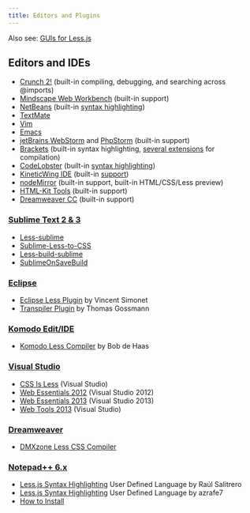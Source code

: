```yaml
---
title: Editors and Plugins
---
```


Also see: [GUIs for Less.js](#guis-for-less)

## Editors and IDEs

* [Crunch 2!](https://getcrunch.co/) (built-in compiling, debugging, and searching across @imports)
* [Mindscape Web Workbench][web-workbench] (built-in support)
* [NetBeans][netbeans] (built-in [syntax highlighting][netbeans-sh])
* [TextMate](https://github.com/appden/less.tmbundle)
* [Vim](https://github.com/groenewege/vim-less)
* [Emacs](https://github.com/purcell/less-css-mode)
* [jetBrains WebStorm][webstorm] and [PhpStorm][phpstorm] (built-in support)
* [Brackets][brackets] (built-in syntax highlighting, [several extensions][brackets-ext] for compilation)
* [CodeLobster][codelobster] (built-in [syntax highlighting][codelobster-sh])
* [KineticWing IDE][kineticwing] (built-in [support][kineticwing-less])
* [nodeMirror](https://www.npmjs.org/package/node-mirror) (built-in support, built-in HTML/CSS/Less preview)
* [HTML-Kit Tools](http://www.htmlkit.com/tools/) (built-in support)
* [Dreamweaver CC](http://www.adobe.com/products/dreamweaver) (built-in support)

### [Sublime Text 2 & 3](http://sublimetext.com/)

* [Less-sublime][Less-sublime]
* [Sublime-Less-to-CSS][Sublime-Less-to-CSS]
* [Less-build-sublime][Less-build-sublime]
* [SublimeOnSaveBuild][SublimeOnSaveBuild]

### [Eclipse](http://www.eclipse.org/)

* [Eclipse Less Plugin](http://www.normalesup.org/~simonet/soft/ow/eclipse-less.en.html) by Vincent Simonet
* [Transpiler Plugin](https://github.com/gossi/eclipse-transpiler-plugin) by Thomas Gossmann
 
### [Komodo Edit/IDE](http://komodoide.com/)

 * [Komodo Less Compiler](https://github.com/babobski/Komodo-LESS-Compiler) by Bob de Haas

### [Visual Studio](http://www.visualstudio.com/)

* [CSS Is Less][CSSisLess] (Visual Studio)
* [Web Essentials 2012][webessentials12] (Visual Studio 2012)
* [Web Essentials 2013][webessentials13] (Visual Studio 2013)
* [Web Tools 2013][mswebtools] (Visual Studio)

### [Dreamweaver](http://www.adobe.com/products/dreamweaver.html)

* [DMXzone Less CSS Compiler][dmx]

### [Notepad++ 6.x][Npp]

* [Less.js Syntax Highlighting][Npp-Less-Salitrero] User Defined Language by Raúl Salitrero
* [Less.js Syntax Highlighting][Npp-Less-azrafe7] User Defined Language by azrafe7
* [How to Install][Npp-How-to]

<!-- invisible links -->

[SublimeOnSaveBuild]: https://github.com/alexnj/SublimeOnSaveBuild "Sublime Text Package for Less.js"
[Less-sublime]: https://github.com/danro/Less-sublime "Sublime Text Package for Less.js"
[Less-build-sublime]: https://github.com/berfarah/Less-build-sublime "Sublime Text Package for Less.js"
[Sublime-Less-to-CSS]: https://github.com/timdouglas/sublime-less2css "Sublime Text Package for Less.js"
[webessentials12]: http://tinyurl.com/WebEssentials2012
[webessentials13]: http://vswebessentials.com/
[CSSisLess]: http://visualstudiogallery.msdn.microsoft.com/dd5635b0-3c70-484f-abcb-cbdcabaa9923
[web-workbench]: http://visualstudiogallery.msdn.microsoft.com/2b96d16a-c986-4501-8f97-8008f9db141a
[dmx]: http://www.dmxzone.com/go/21514/dmxzone-less-css-compiler-features-unveiled/
[Npp]: http://notepad-plus-plus.org/
[Npp-Less-Salitrero]: http://sourceforge.net/apps/mediawiki/notepad-plus/?title=User_Defined_Language_Files#L
[Npp-Less-azrafe7]: https://github.com/azrafe7/LESS-for-Notepad-plusplus
[Npp-How-to]: http://sourceforge.net/apps/mediawiki/notepad-plus/?title=User_Defined_Language_Files#How_to_install_user_defined_language_files "how to install User Defined Language files"
[brackets]: http://brackets.io/
[brackets-ext]: https://github.com/adobe/brackets/wiki/Brackets-Extensions
[codelobster]: http://www.codelobster.com/
[codelobster-sh]: http://www.codelobster.com/sass_less.html
[netbeans]: https://netbeans.org/downloads/
[netbeans-sh]: http://wiki.netbeans.org/NetBeans_74_NewAndNoteworthy#CSS_Preprocessors
[webstorm]: http://www.jetbrains.com/webstorm/
[phpstorm]: http://www.jetbrains.com/phpstorm/
[mswebtools]: http://www.asp.net/downloads
[kineticwing]: http://kineticwing.com/download
[kineticwing-less]: http://kineticwing.com//assets/img/screenshots/LessEditor.png
